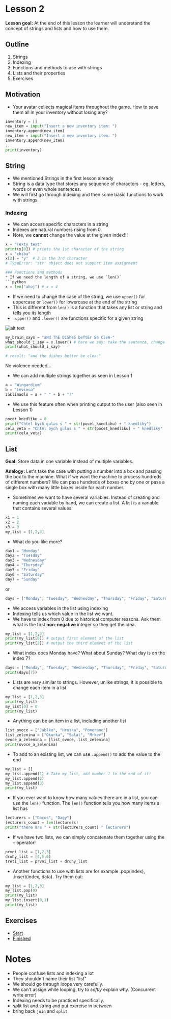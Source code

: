 # Lesson 2
**Lesson goal:** At the end of this lesson the learner will understand the concept of strings and lists and how to use them.

## Outline
1. Strings
2. Indexing
3. Functions and methods to use with strings
4. Lists and their properties
5. Exercises

## Motivation
* Your avatar collects magical items throughout the game. How to save them all in your inventory without losing any?
```python
inventory = []
new_item = input("Insert a new inventory item: ")
inventory.append(new_item)
new_item = input("Insert a new inventory item: ")
inventory.append(new_item)
...
print(inventory)
```

## String
* We mentioned Strings in the first lesson already
* String is a data type that stores any sequence of characters - eg. letters, words or even whole sentences.
* We will first go through indexing and then some basic functions to work with strings.

### Indexing
* We can access specific characters in a string
* Indexes are natural numbers rising from 0.
* Note, we **cannot** change the value at the given index!!!
```python
x = "Texty text"
print(x[0]) # prints the 1st character of the string
x = "chiba"
x[2] = "y"  # 2 is the 3rd character
# TypeError: 'str' object does not support item assignment

### Functions and methods
* If we need the length of a string, we use `len()`
```python
x = len("ahoj") # x = 4
```
* If we need to change the case of the string, we use `upper()` for uppercase or `lower()` for lowercase at the end of the string
* This is different from `len()` is a function that takes any list or string and tells you its length
* `.upper()` and `.lower()` are functions specific for a given string


 ![alt text](https://orig00.deviantart.net/dd22/f/2017/151/5/8/mocking_spongebob_meme_by_thevideogameteen-dbb5ar0.jpg "Logo Title Text 1")


```python
my_brain_says = "aNd ThE DiSheS beTtEr Be CleA-"
what_should_i_say = x.lower() # here we say: take the sentence, change it's characters to lower case, save the result to a new variable
print(what_should_i_say)

# result: "and the dishes better be clea-"
```
No violence needed...

* We can add multiple strings together as seen in Lesson 1
```python
a = "Wingardium"
b = "Leviosa"
zaklinadlo = a + " " + b + "!"
```
* We use this feature often when printing output to the user (also seen in Lesson 1)
```python
pocet_knedliku = 8
print("Chtel bych gulas s " + str(pocet_knedliku) + " knedliky")
cela_veta = "Chtel bych gulas s " + str(pocet_knedliku) + " knedliky"
print(cela_veta)
```

## List
**Goal:** Store data in one variable instead of multiple variables.

**Analogy:** Let's take the case with putting a number into a box and passing the box to the machine. What if we want the machine to process hundreds of different numbers? We can pass hundreds of boxes one by one or pass a single box with many little boxes inside for each number.
* Sometimes we want to have several variables. Instead of creating and naming
each variable by hand, we can create a list. A list is a variable that contains several values.
```python
x1 = 1
x2 = 2
x3 = 3
my_list = [1,2,3]
```
* What do you like more?
```python
day1 = "Monday"
day2 = "Tuesday"
day3 = "Wednesday"
day4 = "Thursday"
day5 = "Friday"
day6 = "Saturday"
day7 = "Sunday"
```
or
```python
days = ["Monday", "Tuesday", "Wednesday", "Thursday", "Friday", "Saturday", "Sunday"]
```
* We access variables in the list using indexing
* Indexing tells us which value in the list we want.
* We have to index from 0 due to historical computer reasons. Ask them what is the first **non-negative** integer so they get the idea.
```python
my_list = [1,2,3]
print(my_list[0]) # output first element of the list
print(my_list[2]) # output the third element of the list
```
* What index does Monday have? What about Sunday? What day is on the index 7?
```python
days = ["Monday", "Tuesday", "Wednesday", "Thursday", "Friday", "Saturday", "Sunday"]
print(days[7])
```
* Lists are very similar to strings. However, unlike strings, it is possible to change each item in a list
```python
my_list = [1,2,3]
print(my_list)
my_list[0] = 0
print(my_list)
```
* Anything can be an item in a list, including another list
```python
list_ovoce = ["Jablko", "Hruska", "Pomeranc"]
list_zelenina = ["Okurka", "Salat", "Mrkev"]
ovoce_a_zelenina = [list_ovoce, list_zelenina]
print(ovoce_a_zelenina)
```
* To add to an existing list, we can use `.append()` to add the value to the end
```python
my_list = []
my_list.append(1) # Take my_list, add number 1 to the end of it!
my_list.append(2)
my_list.append(3)
print(my_list)
```
* If you ever want to know how many values there are in a list, you can use the `len()` function. The `len()` function tells you how many items a list has
```python
lecturers = ["Dacos", "Dagy"]
lecturers_count = len(lecturers)
print("there are " + str(lecturers_count) " lecturers")
```
* If we have two lists, we can simply concatenate them together using the `+` operator!
```python
prvni_list = [1,2,3]
druhy_list = [4,5,6]
treti_list = prvni_list + druhy_list
```
* Another functions to use with lists are for example .pop(index), .insert(index, data). Try them out:
```python
my_list = [1,2,3]
my_list.pop(0)
print(my_list)
my_list.insert(0,1)
print(my_list)
```

## Exercises
* [Start](./Exercises/lesson_2_start.md)
* [Finished](../Exercises/lesson_2_finished.md)

# Notes
* People confuse lists and indexing a lot
* They shouldn't name their list "list"
* We should go through loops very carefully.
* We can't assign while looping, try to *softly* explain why. (Concurrent write error)
* Indexing needs to be practiced specifically.
* split list and string and put exercise in between
* bring back `join` and `split`
